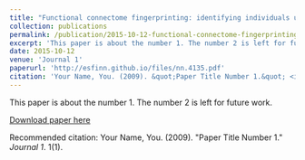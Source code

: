 ```yaml
---
title: "Functional connectome fingerprinting: identifying individuals using patterns of brain connectivity"
collection: publications
permalink: /publication/2015-10-12-functional-connectome-fingerprinting
excerpt: 'This paper is about the number 1. The number 2 is left for future work.'
date: 2015-10-12
venue: 'Journal 1'
paperurl: 'http://esfinn.github.io/files/nn.4135.pdf'
citation: 'Your Name, You. (2009). &quot;Paper Title Number 1.&quot; <i>Journal 1</i>. 1(1).'
---
```

This paper is about the number 1. The number 2 is left for future work.

[Download paper here](http://esfinn.github.io/files/nn.4135.pdf)

Recommended citation: Your Name, You. (2009). "Paper Title Number 1." <i>Journal 1</i>. 1(1).

